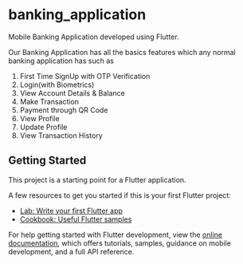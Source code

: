# banking_application
Mobile Banking Application developed using Flutter.

Our Banking Application has all the basics features which any normal banking application has such as 
1. First Time SignUp with OTP Verification 
2. Login(with Biometrics) 
3. View Account Details & Balance 
4. Make Transaction 
5. Payment through QR Code 
6. View Profile 
7. Update Profile 
8. View Transaction History

## Getting Started

This project is a starting point for a Flutter application.

A few resources to get you started if this is your first Flutter project:

- [Lab: Write your first Flutter app](https://docs.flutter.dev/get-started/codelab)
- [Cookbook: Useful Flutter samples](https://docs.flutter.dev/cookbook)

For help getting started with Flutter development, view the
[online documentation](https://docs.flutter.dev/), which offers tutorials,
samples, guidance on mobile development, and a full API reference.

